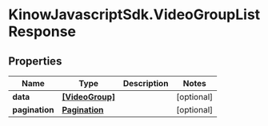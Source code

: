 # KinowJavascriptSdk.VideoGroupListResponse

## Properties
Name | Type | Description | Notes
------------ | ------------- | ------------- | -------------
**data** | [**[VideoGroup]**](VideoGroup.md) |  | [optional] 
**pagination** | [**Pagination**](Pagination.md) |  | [optional] 


